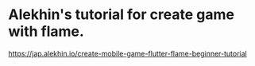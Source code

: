# Alekhin's tutorial for create game with flame.

https://jap.alekhin.io/create-mobile-game-flutter-flame-beginner-tutorial
